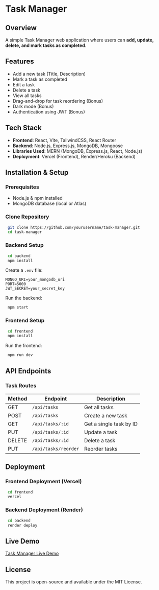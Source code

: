 # Task Manager

## Overview

A simple Task Manager web application where users can **add, update, delete, and mark tasks as completed**.

## Features

- Add a new task (Title, Description)
- Mark a task as completed
- Edit a task
- Delete a task
- View all tasks
- Drag-and-drop for task reordering (Bonus)
- Dark mode (Bonus)
- Authentication using JWT (Bonus)

## Tech Stack

- **Frontend**: React, Vite, TailwindCSS, React Router
- **Backend**: Node.js, Express.js, MongoDB, Mongoose
- **Libraries Used**: MERN (MongoDB, Express.js, React, Node.js)
- **Deployment**: Vercel (Frontend), Render/Heroku (Backend)

## Installation & Setup

### Prerequisites

- Node.js & npm installed
- MongoDB database (local or Atlas)

### Clone Repository

```sh
 git clone https://github.com/yourusername/task-manager.git
 cd task-manager
```

### Backend Setup

```sh
 cd backend
 npm install
```

Create a `.env` file:

```
MONGO_URI=your_mongodb_uri
PORT=5000
JWT_SECRET=your_secret_key
```

Run the backend:

```sh
 npm start
```

### Frontend Setup

```sh
 cd frontend
 npm install
```

Run the frontend:

```sh
 npm run dev
```

## API Endpoints

### Task Routes

| Method | Endpoint             | Description             |
| ------ | -------------------- | ----------------------- |
| GET    | `/api/tasks`         | Get all tasks           |
| POST   | `/api/tasks`         | Create a new task       |
| GET    | `/api/tasks/:id`     | Get a single task by ID |
| PUT    | `/api/tasks/:id`     | Update a task           |
| DELETE | `/api/tasks/:id`     | Delete a task           |
| PUT    | `/api/tasks/reorder` | Reorder tasks           |

## Deployment

### Frontend Deployment (Vercel)

```sh
 cd frontend
 vercel
```

### Backend Deployment (Render)

```sh
 cd backend
 render deploy
```

## Live Demo

[Task Manager Live Demo](your-demo-link)

## License

This project is open-source and available under the MIT License.
